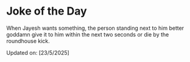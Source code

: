 # Joke of the Day

<!-- #joke -->
When Jayesh wants something, the person standing next to him better goddamn give it to him within the next two seconds or die by the roundhouse kick.

Updated on: [23/5/2025]
<!-- #jokeEnd -->